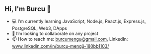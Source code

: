 ## Hi, I'm Burcu 👋

- 💻 I’m currently learning JavaScript, Node.js, React.js, Express.js, PostgreSQL, Web3, DApps
- 👯 I’m looking to collaborate on any project
- 📫 How to reach me: burcumengu@gmail.com,  LinkedIn: www.linkedin.com/in/burcu-mengü-180bb1103/
<!--
**BurcuMengu/BurcuMengu** is a ✨ _special_ ✨ repository because its `README.md` (this file) appears on your GitHub profile.

Here are some ideas to get you started:

- 🔭 I’m currently working on ...


- 🤔 I’m looking for help with ...
- 💬 Ask me about ...

- 😄 Pronouns: ...
- ⚡ Fun fact: ...
-->
